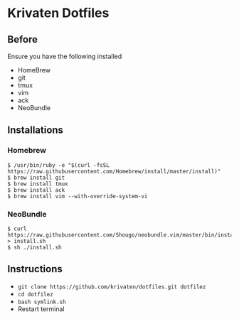# Krivaten Dotfiles

## Before
Ensure you have the following installed

- HomeBrew
- git
- tmux
- vim
- ack
- NeoBundle

## Installations
### Homebrew
```
$ /usr/bin/ruby -e "$(curl -fsSL https://raw.githubusercontent.com/Homebrew/install/master/install)"
$ brew install git
$ brew install tmux
$ brew install ack
$ brew install vim --with-override-system-vi
```

### NeoBundle
```
$ curl https://raw.githubusercontent.com/Shougo/neobundle.vim/master/bin/install.sh > install.sh
$ sh ./install.sh
```

## Instructions
- `git clone https://github.com/krivaten/dotfiles.git dotfilez`
- `cd dotfilez`
- `bash symlink.sh`
- Restart terminal
